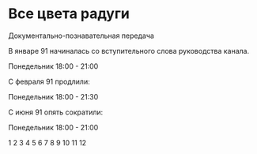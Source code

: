 # Все цвета радуги

Документально-познавательная передача

В январе 91 начиналась со вступительного слова руководства канала.

Понедельник 18:00 - 21:00

С февраля 91 продлили:

Понедельник 18:00 - 21:30

С июня 91 опять сократили:

Понедельник 18:00 - 21:00

1   2   3   4   5   6
7   8   9   10  11  12
